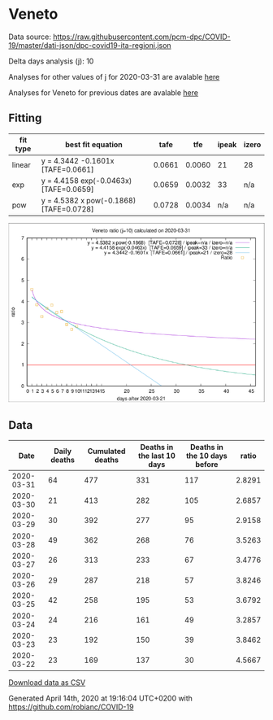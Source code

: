 # Veneto

Data source: https://raw.githubusercontent.com/pcm-dpc/COVID-19/master/dati-json/dpc-covid19-ita-regioni.json

Delta days analysis (j): 10

Analyses for other values of j for 2020-03-31 are avalable [here](../2020-03-31/README.md)

Analyses for Veneto for previous dates are avalable [here](../README.md)

## Fitting 
|fit type|best fit equation|tafe|tfe|ipeak|izero|
|-------|-----|--------|------|---|---|
|linear|y = 4.3442 -0.1601x  [TAFE=0.0661]|0.0661|0.0060|21|28|
|exp|y = 4.4158 exp(-0.0463x)  [TAFE=0.0659]|0.0659|0.0032|33|n/a|
|pow|y = 4.5382 x pow(-0.1868)  [TAFE=0.0728]|0.0728|0.0034|n/a|n/a|

![Plot](COVID-19_veneto_j10_2020-03-31.png)

## Data
|Date|Daily deaths|Cumulated deaths|Deaths in the last 10 days|Deaths in the 10 days before|ratio|
|----|----------|-----------|-------|--------------------|-----|
|2020-03-31|64|477|331|117|2.8291|
|2020-03-30|21|413|282|105|2.6857|
|2020-03-29|30|392|277|95|2.9158|
|2020-03-28|49|362|268|76|3.5263|
|2020-03-27|26|313|233|67|3.4776|
|2020-03-26|29|287|218|57|3.8246|
|2020-03-25|42|258|195|53|3.6792|
|2020-03-24|24|216|161|49|3.2857|
|2020-03-23|23|192|150|39|3.8462|
|2020-03-22|23|169|137|30|4.5667|

[Download data as CSV](COVID-19_veneto_j10_2020-03-31.csv)

Generated April 14th, 2020 at 19:16:04 UTC+0200 with https://github.com/robianc/COVID-19
